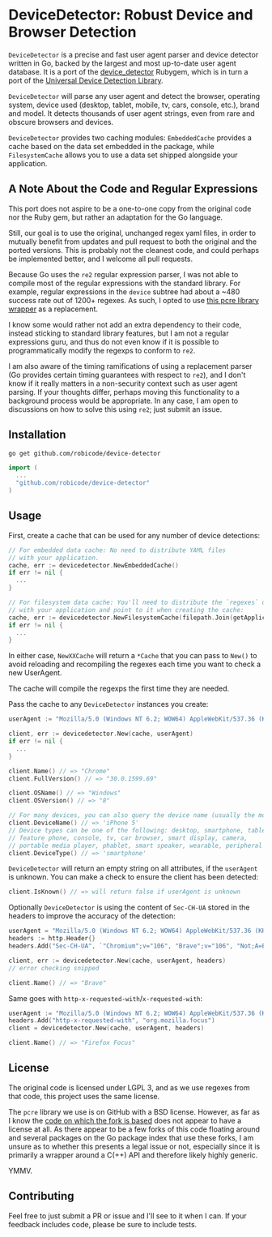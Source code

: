 # DeviceDetector: Robust Device and Browser Detection

`DeviceDetector` is a precise and fast user agent parser and device detector written in Go, backed by the largest and most up-to-date user agent database. It is a port of the [device_detector](https://rubygems.org/gems/device_detector) Rubygem, which is in turn a port of the [Universal Device Detection Library](https://github.com/piwik/device-detector).

`DeviceDetector` will parse any user agent and detect the browser, operating system, device used (desktop, tablet, mobile, tv, cars, console, etc.), brand and model. It detects thousands of user agent strings, even from rare and obscure browsers and devices.

`DeviceDetector` provides two caching modules: `EmbeddedCache` provides a cache based on the data set embedded in the package, while `FilesystemCache` allows you to use a data set shipped alongside your application.

## A Note About the Code and Regular Expressions

This port does not aspire to be a one-to-one copy from the original code nor the Ruby gem, but rather an adaptation for the Go language.

Still, our goal is to use the original, unchanged regex yaml files, in order to mutually benefit from updates and pull request to both the original and the ported versions. This is probably not the cleanest code, and could perhaps be implemented better, and I welcome all pull requests.

Because Go uses the `re2` regular expression parser, I was not able to compile most of the regular expressions with the standard library. For example, regular expressions in the `device` subtree had about a ~480 success rate out of 1200+ regexes. As such, I opted to use [this pcre library wrapper](https://github.com/gijsbers/go-pcre) as a replacement.

I know some would rather not add an extra dependency to their code, instead sticking to standard library features, but I am not a regular expressions guru, and thus do not even know if it is possible to programmatically modify the regexps to conform to `re2`. 

I am also aware of the timing ramifications of using a replacement parser (Go provides certain timing guarantees with respect to `re2`), and I don't know if it really matters in a non-security context such as user agent parsing. If your thoughts differ, perhaps moving this functionality to a background process would be appropriate. In any case, I am open to discussions on how to solve this using `re2`; just submit an issue.

## Installation

```bash
go get github.com/robicode/device-detector
```

```go
import (
  ...
  "github.com/robicode/device-detector"
)
```

## Usage

First, create a cache that can be used for any number of device detections:

```go
// For embedded data cache: No need to distribute YAML files
// with your application.
cache, err := devicedetector.NewEmbeddedCache()
if err != nil {
  ...
}

// For filesystem data cache: You'll need to distribute the `regexes` directory
// with your application and point to it when creating the cache:
cache, err := devicedetector.NewFilesystemCache(filepath.Join(getApplicationPath(), "regexes"))
if err != nil {
  ...
}
```

In either case, `NewXXCache` will return a `*Cache` that you can pass to `New()` to avoid reloading and recompiling the regexes each
time you want to check a new UserAgent.

The cache will compile the regexps the first time they are needed.

Pass the cache to any `DeviceDetector` instances you create:

```go
userAgent := "Mozilla/5.0 (Windows NT 6.2; WOW64) AppleWebKit/537.36 (KHTML, like Gecko) Chrome/30.0.1599.17 Safari/537.36"

client, err := devicedetector.New(cache, userAgent)
if err != nil {
  ...
}

client.Name() // => "Chrome"
client.FullVersion() // => "30.0.1599.69"

client.OSName() // => "Windows"
client.OSVersion() // => "8"

// For many devices, you can also query the device name (usually the model name)
client.DeviceName() // => 'iPhone 5'
// Device types can be one of the following: desktop, smartphone, tablet,
// feature phone, console, tv, car browser, smart display, camera,
// portable media player, phablet, smart speaker, wearable, peripheral
client.DeviceType() // => 'smartphone'
```

`DeviceDetector` will return an empty string on all attributes, if the `userAgent` is unknown.
You can make a check to ensure the client has been detected:

```go
client.IsKnown() // => will return false if userAgent is unknown
```

Optionally `DeviceDetector` is using the content of `Sec-CH-UA` stored in the headers to improve the accuracy of the detection:

```go
userAgent = "Mozilla/5.0 (Windows NT 6.2; WOW64) AppleWebKit/537.36 (KHTML, like Gecko) Chrome/30.0.1599.17 Safari/537.36"
headers := http.Header{}
headers.Add("Sec-CH-UA", `"Chromium";v="106", "Brave";v="106", "Not;A=Brand";v="99"`)

client, err := devicedetector.New(cache, userAgent, headers)
// error checking snipped

client.Name() // => "Brave"
```

Same goes with `http-x-requested-with`/`x-requested-with`:

```go
userAgent := "Mozilla/5.0 (Windows NT 6.2; WOW64) AppleWebKit/537.36 (KHTML, like Gecko) Chrome/30.0.1599.17 Safari/537.36"
headers.Add("http-x-requested-with", "org.mozilla.focus")
client = devicedetector.New(cache, userAgent, headers)

client.Name() // => "Firefox Focus"
```

## License

The original code is licensed under LGPL 3, and as we use regexes from that code, this project uses the same license.

The `pcre` library we use is on GitHub with a BSD license. However, as far as I know the [code on which the fork is based](http://git.enyo.de/fw/debian/golang-pkg-pcre.git) does not appear to have a license at all. As there appear to be a few forks of this code floating around and several packages on the Go package index that use these forks, I am unsure as to whether this presents a legal issue or not, especially since it is primarily a wrapper around a C(++) API and therefore likely highly generic.

YMMV.

## Contributing

Feel free to just submit a PR or issue and I'll see to it when I can. If your feedback includes code, please be sure to include tests.